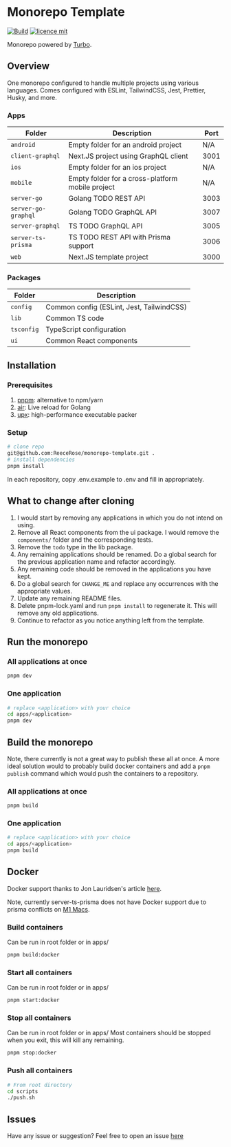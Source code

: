 # Monorepo Template

[![Build](https://github.com/ReeceRose/monorepo-template/actions/workflows/build.yml/badge.svg)](https://github.com/ReeceRose/monorepo-template/actions/workflows/build.yml)
[![licence mit](https://img.shields.io/badge/licence-MIT-blue.svg?style=flat-square)](https://github.com/ReeceRose/next.js-template/blob/main/LICENSE)

Monorepo powered by [Turbo](https://turborepo.org/).

## Overview

One monorepo configured to handle multiple projects using various languages. Comes configured with ESLint, TailwindCSS, Jest, Prettier, Husky, and more.

### Apps

| Folder               | Description                                       | Port |
|----------------------|---------------------------------------------------|------|
| `android`            | Empty folder for an android project               | N/A  |
| `client-graphql`     | Next.JS project using GraphQL client              | 3001 |
| `ios`                | Empty folder for an ios project                   | N/A  |
| `mobile`             | Empty folder for a cross-platform mobile project  | N/A  |
| `server-go`          | Golang TODO REST API                              | 3003 |
| `server-go-graphql`  | Golang TODO GraphQL API                           | 3007 |
| `server-graphql`     | TS TODO GraphQL API                               | 3005 |
| `server-ts-prisma`   | TS TODO REST API with Prisma support              | 3006 |
| `web`                | Next.JS template project                          | 3000 |

### Packages

| Folder               | Description                                       |
|----------------------|---------------------------------------------------|
| `config`             | Common config (ESLint, Jest, TailwindCSS)         |
| `lib`                | Common TS code                                    |
| `tsconfig`           | TypeScript configuration                          |
| `ui`                 | Common React components                           |


## Installation

### Prerequisites
1. [pnpm](https://pnpm.io/installation): alternative to npm/yarn
2. [air](https://github.com/cosmtrek/air#installation): Live reload for Golang
3. [upx](https://upx.github.io/): high-performance executable packer

### Setup

```bash
# clone repo 
git@github.com:ReeceRose/monorepo-template.git .
# install dependencies
pnpm install
```

In each repository, copy .env.example to .env and fill in appropriately.

## What to change after cloning

1. I would start by removing any applications in which you do not intend on using.
2. Remove all React components from the ui package. I would remove the `components/` folder and the corresponding tests.
2. Remove the `todo` type in the lib package.
3. Any remaining applications should be renamed. Do a global search for the previous application name and refactor accordingly.
4. Any remaining code should be removed in the applications you have kept.
5. Do a global search for `CHANGE_ME` and replace any occurrences with the appropriate values.
6. Update any remaining README files.
7. Delete pnpm-lock.yaml and run `pnpm install` to regenerate it. This will remove any old applications.
8. Continue to refactor as you notice anything left from the template.


## Run the monorepo

### All applications at once

```bash
pnpm dev
```

### One application

```bash
# replace <application> with your choice
cd apps/<application>
pnpm dev
```

## Build the monorepo

Note, there currently is not a great way to publish these all at once. A more ideal solution would to probably build docker containers and add a `pnpm publish` command which would push the containers to a repository.

### All applications at once

```bash
pnpm build
```

### One application

```bash
# replace <application> with your choice
cd apps/<application>
pnpm build
```

## Docker

Docker support thanks to Jon Lauridsen's article [here](https://dev.to/jonlauridsen/exploring-the-monorepo-5-perfect-docker-52aj).

Note, currently server-ts-prisma does not have Docker support due to prisma conflicts on [M1 Macs](https://github.com/prisma/prisma/issues/7755).

### Build containers

Can be run in root folder or in apps/<APP>

```bash
pnpm build:docker
```

### Start all containers

Can be run in root folder or in apps/<APP>

```bash
pnpm start:docker
```

### Stop all containers

Can be run in root folder or in apps/<APP>
Most containers should be stopped when you exit, this will kill any remaining. 
```bash
pnpm stop:docker
```

### Push all containers

```bash
# From root directory
cd scripts
./push.sh
```

## Issues

Have any issue or suggestion? Feel free to open an issue [here](https://github.com/ReeceRose/monorepo-template/issues/new)
